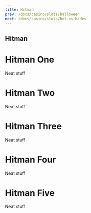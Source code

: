 ```yaml
---
title: Hitman
prev: /docs/casino/slots/halloween
next: /docs/casino/slots/hot-as-hades
---
```


Hitman
------------

# Hitman One
Neat stuff

# Hitman Two
Neat stuff

# Hitman Three
Neat stuff

# Hitman Four
Neat stuff

# Hitman Five
Neat stuff